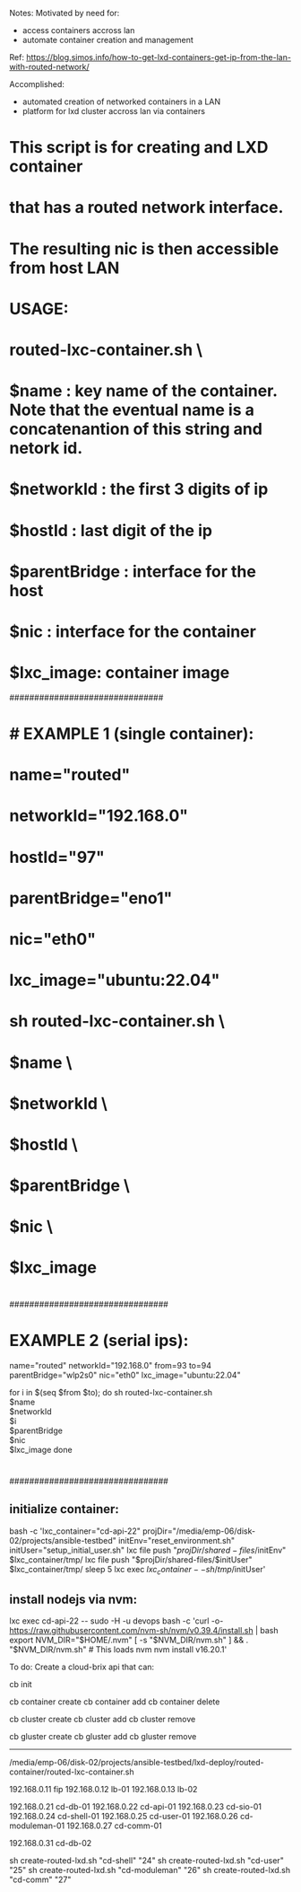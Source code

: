 Notes:
Motivated by need for:
- access containers accross lan
- automate container creation and management

Ref: https://blog.simos.info/how-to-get-lxd-containers-get-ip-from-the-lan-with-routed-network/

Accomplished:
- automated creation of networked containers in a LAN
- platform for lxd cluster accross lan via containers

# This script is for creating and LXD container
# that has a routed network interface.
# The resulting nic is then accessible from host LAN

# USAGE:
# routed-lxc-container.sh \
#   $name : key name of the container. Note that the eventual name is a concatenantion of this string and netork id.
#   $networkId : the first 3 digits of ip
#   $hostId : last digit of the ip
#   $parentBridge : interface for the host
#   $nic : interface for the container
#   $lxc_image: container image

###############################
# # EXAMPLE 1 (single container):
# name="routed"
# networkId="192.168.0"
# hostId="97"
# parentBridge="eno1"
# nic="eth0" 
# lxc_image="ubuntu:22.04"
#
# sh routed-lxc-container.sh \
#   $name \
#   $networkId \
#   $hostId \
#   $parentBridge \
#   $nic \
#   $lxc_image 
#
################################
# EXAMPLE 2 (serial ips):
name="routed"
networkId="192.168.0"
from=93
to=94
parentBridge="wlp2s0"
nic="eth0" 
lxc_image="ubuntu:22.04"

for i in $(seq $from $to); do
 sh routed-lxc-container.sh \
   $name \
   $networkId \
   $i \
   $parentBridge \
   $nic \
   $lxc_image 
 done 
#
################################

initialize container:
-----------------------
bash -c 'lxc_container="cd-api-22"
projDir="/media/emp-06/disk-02/projects/ansible-testbed"
initEnv="reset_environment.sh"
initUser="setup_initial_user.sh"
lxc file push "$projDir/shared-files/$initEnv" $lxc_container/tmp/
lxc file push "$projDir/shared-files/$initUser" $lxc_container/tmp/
sleep 5
lxc exec $lxc_container -- sh /tmp/$initUser'

install nodejs via nvm:
-----------------------
lxc exec cd-api-22 -- sudo -H -u devops bash -c 'curl -o- https://raw.githubusercontent.com/nvm-sh/nvm/v0.39.4/install.sh | bash
export NVM_DIR="$HOME/.nvm"
[ -s "$NVM_DIR/nvm.sh" ] && \. "$NVM_DIR/nvm.sh"  # This loads nvm
nvm install v16.20.1'



To do:
Create a cloud-brix api that can:

cb init

cb container create
cb container add
cb container delete

cb cluster create
cb cluster add
cb cluster remove

cb gluster create
cb gluster add
cb gluster remove

--------------------------------------------

/media/emp-06/disk-02/projects/ansible-testbed/lxd-deploy/routed-container/routed-lxc-container.sh

192.168.0.11 fip
192.168.0.12 lb-01
192.168.0.13 lb-02

192.168.0.21 cd-db-01 
192.168.0.22 cd-api-01
192.168.0.23 cd-sio-01
192.168.0.24 cd-shell-01
192.168.0.25 cd-user-01
192.168.0.26 cd-moduleman-01
192.168.0.27 cd-comm-01

192.168.0.31 cd-db-02



sh create-routed-lxd.sh "cd-shell" "24"
sh create-routed-lxd.sh "cd-user" "25"
sh create-routed-lxd.sh "cd-moduleman" "26"
sh create-routed-lxd.sh "cd-comm" "27"

